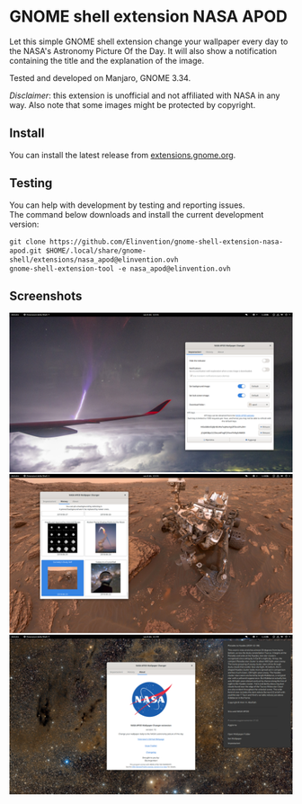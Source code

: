# GNOME shell extension NASA APOD

Let this simple GNOME shell extension change your wallpaper every day to the
NASA's Astronomy Picture Of the Day. It will also show a notification
containing the title and the explanation of the image.

Tested and developed on Manjaro, GNOME 3.34.

*Disclaimer*: this extension is unofficial and not affiliated with NASA in any way.
Also note that some images might be protected by copyright.

## Install

You can install the latest release from [extensions.gnome.org][].

## Testing

You can help with development by testing and reporting issues.  
The command below downloads and install the current development version:

```
git clone https://github.com/Elinvention/gnome-shell-extension-nasa-apod.git $HOME/.local/share/gnome-shell/extensions/nasa_apod@elinvention.ovh
gnome-shell-extension-tool -e nasa_apod@elinvention.ovh
```

## Screenshots

![NASA APOD extension][screenshot1]  
![Settings][screenshot2]  
![Settings About][screenshot3]  

[screenshot1]: https://github.com/Elinvention/gnome-shell-extension-nasa-apod/blob/master/screenshots/4.png
[screenshot2]: https://github.com/Elinvention/gnome-shell-extension-nasa-apod/blob/master/screenshots/5.png
[screenshot3]: https://github.com/Elinvention/gnome-shell-extension-nasa-apod/blob/master/screenshots/6.png
[extensions.gnome.org]: https://extensions.gnome.org/extension/1202/nasa-apod/
